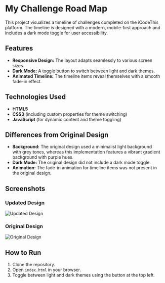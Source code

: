 # My Challenge Road Map

This project visualizes a timeline of challenges completed on the iCodeThis platform. The timeline is designed with a modern, mobile-first approach and includes a dark mode toggle for user accessibility.

## Features

- **Responsive Design:** The layout adapts seamlessly to various screen sizes.
- **Dark Mode:** A toggle button to switch between light and dark themes.
- **Animated Timeline:** The timeline items reveal themselves with a smooth fade-in effect.

## Technologies Used

- **HTML5**
- **CSS3** (including custom properties for theme switching)
- **JavaScript** (for dynamic content and theme toggling)

## Differences from Original Design

- **Background:** The original design used a minimalist light background with grey tones, whereas this implementation features a vibrant gradient background with purple hues.
- **Dark Mode:** The original design did not include a dark mode toggle.
- **Animation:** The fade-in animation for timeline items was not present in the original design.

## Screenshots

### Updated Design
![Updated Design](./my-timeline.png)

### Original Design
![Original Design](./origonal-timeline.webp)

## How to Run

1. Clone the repository.
2. Open `index.html` in your browser.
3. Toggle between light and dark themes using the button at the top left.

